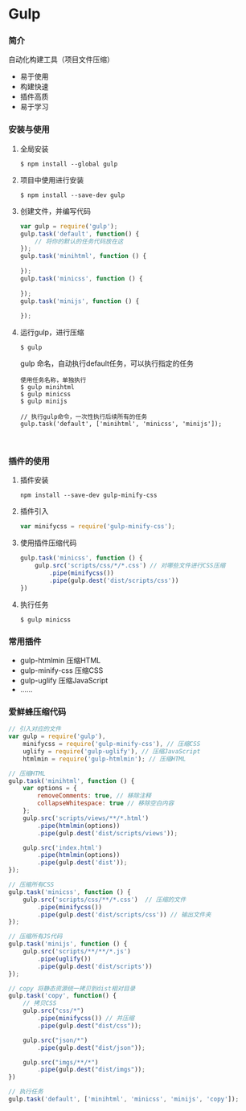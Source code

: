 # Gulp



### 简介

自动化构建工具（项目文件压缩）

*   易于使用
*   构建快速
*   插件高质
*   易于学习




### 安装与使用

1.  全局安装

    ```
    $ npm install --global gulp
    ```

2. 项目中使用进行安装

    ```
    $ npm install --save-dev gulp
    ```

3. 创建文件，并编写代码

    ```javascript
    var gulp = require('gulp');
    gulp.task('default', function() {
        // 将你的默认的任务代码放在这
    });
    gulp.task('minihtml', function () {
        
    });
    gulp.task('minicss', function () {
        
    });
    gulp.task('minijs', function () {
        
    });
    ```

4. 运行gulp，进行压缩

    ```
    $ gulp 
    ```

    gulp 命名，自动执行default任务，可以执行指定的任务

    ```
    使用任务名称，单独执行
    $ gulp minihtml
    $ gulp minicss
    $ gulp minijs
    ```

    ```
    // 执行gulp命令，一次性执行后续所有的任务
    gulp.task('default', ['minihtml', 'minicss', 'minijs']);
    ```

    ​

### 插件的使用

1.  插件安装

    ```
    npm install --save-dev gulp-minify-css
    ```

2. 插件引入

    ```javascript
    var minifycss = require('gulp-minify-css');
    ```

3. 使用插件压缩代码

    ```javascript
    gulp.task('minicss', function () {
        gulp.src('scripts/css/*/*.css') // 对哪些文件进行CSS压缩
        	.pipe(minifycss())
        	.pipe(gulp.dest('dist/scripts/css'))
    })
    ```

4. 执行任务

    ```
    $ gulp minicss
    ```



### 常用插件

*   gulp-htmlmin 压缩HTML
*   gulp-minify-css 压缩CSS
*   gulp-uglify 压缩JavaScript
*   …...




### 爱鲜蜂压缩代码

```javascript
// 引入对应的文件
var gulp = require('gulp'),
    minifycss = require('gulp-minify-css'), // 压缩CSS
    uglify = require('gulp-uglify'), // 压缩JavaScript
    htmlmin = require('gulp-htmlmin'); // 压缩HTML

// 压缩HTML
gulp.task('minihtml', function () {
    var options = {
        removeComments: true, // 移除注释
        collapseWhitespace: true // 移除空白内容
    };
    gulp.src('scripts/views/**/*.html')
        .pipe(htmlmin(options))
        .pipe(gulp.dest('dist/scripts/views'));

    gulp.src('index.html')
        .pipe(htmlmin(options))
        .pipe(gulp.dest('dist'));
});

// 压缩所有CSS
gulp.task('minicss', function () {
    gulp.src('scripts/css/**/*.css')  // 压缩的文件
        .pipe(minifycss())
        .pipe(gulp.dest('dist/scripts/css')) // 输出文件夹
});

// 压缩所有JS代码
gulp.task('minijs', function () {
    gulp.src('scripts/**/**/*.js')
        .pipe(uglify())
        .pipe(gulp.dest('dist/scripts'))
});

// copy 将静态资源统一拷贝到dist相对目录
gulp.task('copy', function() {
    // 拷贝CSS
    gulp.src("css/*")
        .pipe(minifycss()) // 并压缩
        .pipe(gulp.dest("dist/css"));

    gulp.src("json/*")
        .pipe(gulp.dest("dist/json"));

    gulp.src("imgs/**/*")
        .pipe(gulp.dest("dist/imgs"));
})

// 执行任务
gulp.task('default', ['minihtml', 'minicss', 'minijs', 'copy']);
```